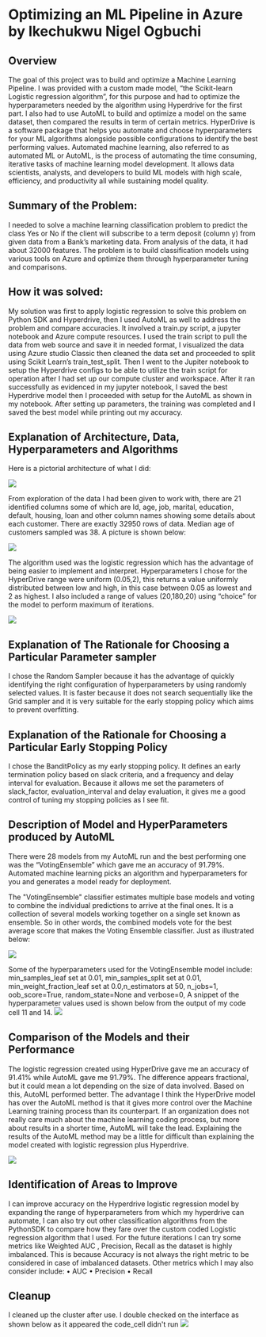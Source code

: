 # Optimizing an ML Pipeline in Azure by Ikechukwu Nigel Ogbuchi #

## Overview
The goal of this project was to build and optimize a Machine Learning Pipeline. I was provided with a custom made model, “the Scikit-learn Logistic regression algorithm”, for this purpose and had to optimize the hyperparameters needed by the algorithm using Hyperdrive for the first part. I also had to use AutoML to build and optimize a model on the same dataset, then compared the results in term of certain metrics.
HyperDrive is a software package that helps you automate and choose hyperparameters for your ML algorithms alongside possible configurations to identify the best performing values.
Automated machine learning, also referred to as automated ML or AutoML, is the process of automating the time consuming, iterative tasks of machine learning model development. It allows data scientists, analysts, and developers to build ML models with high scale, efficiency, and productivity all while sustaining model quality.


## Summary of the Problem:
I needed to solve a machine learning classification problem to predict the class Yes or No if the client will subscribe to a term deposit (column y) from given data from a Bank’s marketing data. From analysis of the data, it had about 32000 features. The problem is to build classification models using various tools on Azure and optimize them through hyperparameter tuning and comparisons.

## How it was solved:
My solution was first to apply logistic regression to solve this problem on Python SDK and Hyperdrive, then I used AutoML as well to address the problem and compare accuracies. It involved a train.py script, a jupyter notebook and Azure compute resources. I used the train script to pull the data from web source and save it in needed format, I visualized the data using Azure studio Classic then cleaned the data set and proceeded to split using Scikit Learn’s train_test_split. 
Then I went to the Jupiter notebook to setup the Hyperdrive configs to be able to utilize the train script for operation after I had set up our compute cluster and workspace.
After it ran successfully as evidenced in my jupyter notebook, I saved the best Hyperdrive model then I proceeded with setup for the AutoML as shown in my notebook. After setting up parameters, the training was completed and I saved the best model while printing out my accuracy.


## Explanation of Architecture, Data, Hyperparameters and Algorithms
Here is a pictorial architecture of what I did:

<img src="arch.png">
 
From exploration of the data I had been given to work with, there are 21 identified columns some of which are Id, age, job, marital, education, default, housing, loan and other column names showing some details about each customer. There are exactly 32950 rows of data. Median age of customers sampled was 38. A picture is shown below:
 
 <img src="viz.png">
 
The algorithm used was the logistic regression which has the advantage of being easier to implement and interpret.
Hyperparameters I chose for the HyperDrive range were uniform (0.05,2), this returns a value uniformly distributed between low and high, in this case between 0.05 as lowest and 2 as highest. I also included a range of values (20,180,20) using “choice” for the model to perform maximum of iterations.
 
 <img src="params.png">
 
## Explanation of The Rationale for Choosing a Particular Parameter sampler
I chose the Random Sampler because it has the advantage of quickly identifying the right configuration of hyperparameters by using randomly selected values. It is faster because it does not search sequentially like the Grid sampler and it is very suitable for the early stopping policy which aims to prevent overfitting. 

## Explanation of the Rationale for Choosing a Particular Early Stopping Policy
I chose the BanditPolicy as my early stopping policy. It defines an early termination policy based on slack criteria, and a frequency and delay interval for evaluation. Because it allows me set the parameters of slack_factor, evaluation_interval and delay evaluation, it gives me a good control of tuning my stopping policies as I see fit.


## Description of Model and HyperParameters produced by AutoML
There were 28 models from my AutoML run and the best performing one was the “VotingEnsemble” which gave me an accuracy of 91.79%. Automated machine learning picks an algorithm and hyperparameters for you and generates a model ready for deployment. 

The "VotingEnsemble" classifier estimates multiple base models and voting to combine the individual predictions to arrive at the final ones. It is a collection of several models working together on a single set known as ensemble. So in other words, the combined models vote for the best average score that makes the Voting Ensemble classifier. Just as illustrated below:

<img src="vote.png">

Some of the hyperparameters used for the VotingEnsemble model include: min_samples_leaf set at 0.01, min_samples_split set at 0.01, min_weight_fraction_leaf set at 0.0,n_estimators at 50, n_jobs=1, oob_score=True, random_state=None and verbose=0,
A snippet of the hyperparameter values used is shown below from the output of my code cell 11 and 14. 
<img src="edit1.png">

## Comparison of the Models and their Performance
The logistic regression created using HyperDrive gave me an accuracy of 91.41% while AutoML gave me 91.79%. The difference appears fractional, but it could mean a lot depending on the size of data involved. Based on this, AutoML performed better. The advantage I think the HyperDrive model has over the AutoML method is that it gives more control over the Machine Learning training process than its counterpart. If an organization does not really care much about the machine learning coding process, but more about results in a shorter time, AutoML will take the lead. Explaining the results of the AutoML method may be a little for difficult than explaining the model created with logistic regression plus Hyperdrive.

<img src="accu2.png">
 
## Identification of Areas to Improve
I can improve accuracy on the Hyperdrive logistic regression model by expanding the range of hyperparameters from which my hyperdrive can automate, I can also try out other classification algorithms from the PythonSDK to compare how they fare over the custom coded Logistic regression algorithm that I used. For the future iterations I can try some metrics like Weighted AUC , Precision, Recall as the dataset is highly imbalanced. This is because Accuracy is not always the right metric to be considered in case of imbalanced datasets. Other metrics which I may also consider include:
•	AUC
•	Precision
•	Recall


## Cleanup
I cleaned up the cluster after use. I double checked on the interface as shown below as it appeared the code_cell didn't run
<img src="delete.png">


